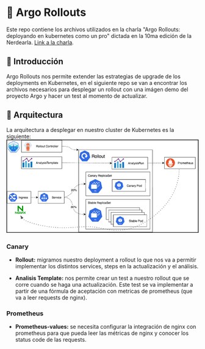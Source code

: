 # 🐙 Argo Rollouts
Este repo contiene los archivos utilizados en la charla "Argo Rollouts: deployando en kubernetes como un pro" dictada en la 10ma edición de la Nerdearla. [Link a la charla](https://www.youtube.com/watch?v=sIprvJ2i1lg).

## 📖 Introducción
Argo Rollouts nos permite extender las estrategias de upgrade de los deployments en Kubernetes, en el siguiente repo se van a encontrar los archivos necesarios para desplegar un rollout con una imágen demo del proyecto Argo y hacer un test al momento de actualizar.

## 🏢 Arquitectura
La arquitectura a desplegar en nuestro cluster de Kubernetes es la siguiente:
![arquitectura](.images/arch.png)

### Canary

- **Rollout:** migramos nuestro deployment a rollout lo que nos va a permitir implementar los distintos services, steps en la actualización y el análisis.

- **Analisis Template:** nos permite crear un test a nuestro rollout que se corre cuando se haga una actualización. Este test se va implementar a partir de una fórmula de aceptación con metricas de prometheus (que va a leer requests de nginx).

### Prometheus

- **Prometheus-values:** se necesita configurar la integración de nginx con prometheus para que pueda leer las métricas de nginx y conocer los status code de las requests.